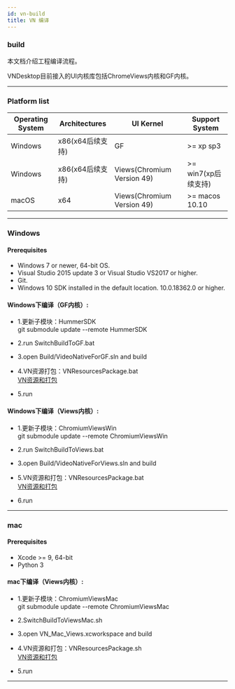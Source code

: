 ```yaml
---
id: vn-build
title: VN 编译
---
```


### build
本文档介绍工程编译流程。 

VNDesktop目前接入的UI内核库包括ChromeViews内核和GF内核。  

---

### Platform list

| Operating System | Architectures    | UI Kernel                       | Support System   |
| ---------------- | ---------------- | ------------------------------- | ---------------- |
| Windows          | x86(x64后续支持) | GF                              | >= xp sp3         |
| Windows          | x86(x64后续支持) | Views(Chromium Version 49)      | >= win7(xp后续支持) |
| macOS            | x64              | Views(Chromium Version 49)      | >= macos 10.10    |

---

### Windows
#### Prerequisites

* Windows 7 or newer, 64-bit OS.
* Visual Studio 2015 update 3 or Visual Studio VS2017 or higher.
* Git.
* Windows 10 SDK installed in the default location. 10.0.18362.0 or higher.

#### Windows下编译（GF内核）:

* 1.更新子模块：HummerSDK   
git submodule update --remote HummerSDK  

* 2.run SwitchBuildToGF.bat  

* 3.open Build/VideoNativeForGF.sln and build  

* 4.VN资源打包：VNResourcesPackage.bat  
    [VN资源和打包](vn-package)  

* 5.run

#### Windows下编译（Views内核）:

* 1.更新子模块：ChromiumViewsWin  
git submodule update --remote ChromiumViewsWin   

* 2.run SwitchBuildToViews.bat

* 3.open Build/VideoNativeForViews.sln and build

* 5.VN资源和打包：VNResourcesPackage.bat  
    [VN资源和打包](vn-package) 

* 6.run

---

### mac

#### Prerequisites  
* Xcode >= 9, 64-bit  
* Python 3  


#### mac下编译（Views内核）:

* 1.更新子模块：ChromiumViewsMac  
git submodule update --remote ChromiumViewsMac

* 2.SwitchBuildToViewsMac.sh

* 3.open VN_Mac_Views.xcworkspace and build  

* 4.VN资源和打包：VNResourcesPackage.sh  
    [VN资源和打包](vn-package) 

* 5.run

---
